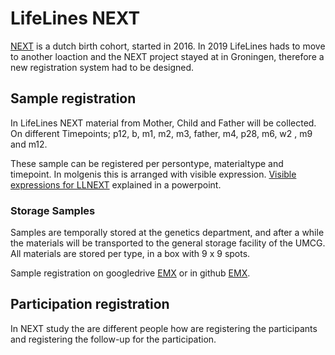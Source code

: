 # LifeLines NEXT

[NEXT](https://www.lifelines.nl/deelnemers/onderzoek/next) is a dutch birth cohort, started in 2016. In 2019 LifeLines hads to move to another loaction and the NEXT project stayed at in Groningen, therefore a new registration system had to be designed.

## Sample registration

In LifeLines NEXT material from Mother, Child and Father will be collected. On different Timepoints; p12, b, m1, m2, m3, father, m4, p28, m6, w2 , m9 and m12.

These sample can be registered per persontype, materialtype and timepoint. In molgenis this is arranged with visible expression.
[Visible expressions for LLNEXT](https://drive.google.com/open?id=1NRb5RxYvfBbXFWnYH55OXPpXwkAjegTH) explained in a powerpoint.

### Storage Samples

Samples are temporally stored at the genetics department, and after a while the materials will be transported to the general storage facility of the UMCG. All materials are stored per type, in a box with 9 x 9 spots. 

Sample registration on googledrive [EMX](https://drive.google.com/open?id=11G2R1WIQAKcHkJEmqPWYN0XtGbPjAOYJ) or in github [EMX](/LifeLinesNEXT/sample_storage.xlsx).

## Participation registration
In NEXT study the are different people how are registering the participants and registering the follow-up for the participation.
